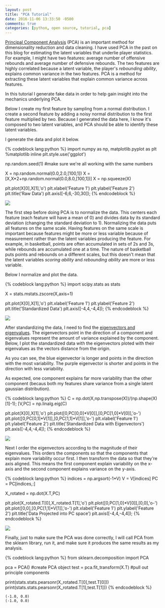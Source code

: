 ```yaml
---
layout: post
title: "PCA Tutorial"
date: 2016-11-06 13:33:50 -0500
comments: true
categories: [python, open source, tutorial, pca]
---
```


[Principal Component Analysis](http://setosa.io/ev/principal-component-analysis/) (PCA) is an important method for dimensionality reduction and data cleaning. I have used PCA in the past on this blog for estimating the latent variables that underlie player statistics. For example, I might have two features: average number of offensive rebounds and average number of defensive rebounds. The two features are highly correlated because a latent variable, the player's *rebounding ability*, explains common variance in the two features. PCA is a method for extracting these latent variables that explain common variance across features.

In this tutorial I generate fake data in order to help gain insight into the mechanics underlying PCA.

Below I create my first feature by sampling from a normal distribution. I create a second feature by adding a noisy normal distribution to the first feature multiplied by two. Because I generated the data here, I know it's composed to two latent variables, and PCA should be able to identify these latent variables.

I generate the data and plot it below.


{% codeblock lang:python %}
import numpy as np, matplotlib.pyplot as plt
%matplotlib inline
plt.style.use('ggplot')

np.random.seed(1) #make sure we're all working with the same numbers

X = np.random.normal(0.0,2.0,[100,1])
X = [X,X*2+np.random.normal(0.0,8.0,[100,1])]
X = np.squeeze(X)

plt.plot(X[0],X[1],'o')
plt.xlabel('Feature 1')
plt.ylabel('Feature 2')
plt.title('Raw Data')
plt.axis([-6,6,-30,30]);
{% endcodeblock %}


<img src="{{ root_url }}/images/PCA/original_data.png" />


The first step before doing PCA is to normalize the data. This centers each feature (each feature will have a mean of 0) and divides data by its standard deviation (changing the standard deviation to 1). Normalizing the data puts all features on the same scale. Having features on the same scale is important because features might be more or less variable because of measurement rather than the latent variables producing the feature. For example, in basketball, points are often accumulated in sets of 2s and 3s, while rebounds are accumulated one at a time. The nature of basketball puts points and rebounds on a different scales, but this doesn't mean that the latent variables *scoring ability* and *rebounding ability* are more or less variable.

Below I normalize and plot the data.


{% codeblock lang:python %}
import scipy.stats as stats

X = stats.mstats.zscore(X,axis=1)

plt.plot(X[0],X[1],'o')
plt.xlabel('Feature 1')
plt.ylabel('Feature 2')
plt.title('Standardized Data')
plt.axis([-4,4,-4,4]);
{% endcodeblock %}


<img src="{{ root_url }}/images/PCA/stand_data.png" />


After standardizing the data, I need to find the [eigenvectors and eigenvalues](http://setosa.io/ev/eigenvectors-and-eigenvalues/). The eigenvectors point in the direction of a component and eigenvalues represent the amount of variance explained by the component. Below, I plot the standardized data with the eigenvectors ploted with their eigenvalues as the vectors distance from the origin.

As you can see, the blue eigenvector is longer and points in the direction with the most variability. The purple eigenvector is shorter and points in the direction with less variability.

As expected, one component explains far more variability than the other component (becaus both my features share variance from a single latent gaussian distribution).


{% codeblock lang:python %}
C = np.dot(X,np.transpose(X))/(np.shape(X)[1]-1);
[V,PC] = np.linalg.eig(C)

plt.plot(X[0],X[1],'o')
plt.plot([0,PC[0,0]*V[0]],[0,PC[1,0]*V[0]],'o-')
plt.plot([0,PC[0,1]*V[1]],[0,PC[1,1]*V[1]],'o-')
plt.xlabel('Feature 1')
plt.ylabel('Feature 2')
plt.title('Standardized Data with Eigenvectors')
plt.axis([-4,4,-4,4]);
{% endcodeblock %}


<img src="{{ root_url }}/images/PCA/eigen_data.png" />


Next I order the eigenvectors according to the magnitude of their eigenvalues. This orders the components so that the components that explain more variability occur first. I then transform the data so that they're axis aligned. This means the first component explain variability on the x-axis and the second component explains variance on the y-axis.


{% codeblock lang:python %}
indices = np.argsort(-1*V)
V = V[indices]
PC = PC[indices,:]

X_rotated = np.dot(X.T,PC)

plt.plot(X_rotated.T[0],X_rotated.T[1],'o')
plt.plot([0,PC[1,0]*V[0]],[0,0],'o-')
plt.plot([0,0],[0,PC[1,1]*V[1]],'o-')
plt.xlabel('Feature 1')
plt.ylabel('Feature 2')
plt.title('Data Projected into PC space')
plt.axis([-4,4,-4,4]);
{% endcodeblock %}


<img src="{{ root_url }}/images/PCA/trans_data.png" />


Finally, just to make sure the PCA was done correctly, I will call PCA from the sklearn library, run it, and make sure it produces the same results as my analysis.


{% codeblock lang:python %}
from sklearn.decomposition import PCA

pca = PCA() #create PCA object
test = pca.fit_transform(X.T) #pull out principle components

print(stats.stats.pearsonr(X_rotated.T[0],test.T[0]))
print(stats.stats.pearsonr(X_rotated.T[1],test.T[1]))
{% endcodeblock %}

    (-1.0, 0.0)
    (-1.0, 0.0)
